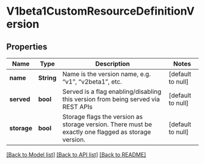 # V1beta1CustomResourceDefinitionVersion

## Properties
Name | Type | Description | Notes
------------ | ------------- | ------------- | -------------
**name** | **String** | Name is the version name, e.g. “v1”, “v2beta1”, etc. | [default to null]
**served** | **bool** | Served is a flag enabling/disabling this version from being served via REST APIs | [default to null]
**storage** | **bool** | Storage flags the version as storage version. There must be exactly one flagged as storage version. | [default to null]

[[Back to Model list]](../README.md#documentation-for-models) [[Back to API list]](../README.md#documentation-for-api-endpoints) [[Back to README]](../README.md)


